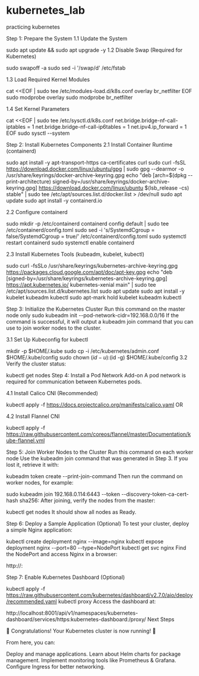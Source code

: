 # kubernetes_lab
practicing kubernetes

Step 1: Prepare the System
1.1 Update the System

sudo apt update && sudo apt upgrade -y
1.2 Disable Swap (Required for Kubernetes)

sudo swapoff -a
sudo sed -i '/swap/d' /etc/fstab

1.3 Load Required Kernel Modules

cat <<EOF | sudo tee /etc/modules-load.d/k8s.conf
overlay
br_netfilter
EOF
sudo modprobe overlay
sudo modprobe br_netfilter

1.4 Set Kernel Parameters

cat <<EOF | sudo tee /etc/sysctl.d/k8s.conf
net.bridge.bridge-nf-call-iptables  = 1
net.bridge.bridge-nf-call-ip6tables = 1
net.ipv4.ip_forward                 = 1
EOF
sudo sysctl --system

Step 2: Install Kubernetes Components
2.1 Install Container Runtime (containerd)

sudo apt install -y apt-transport-https ca-certificates curl
sudo curl -fsSL https://download.docker.com/linux/ubuntu/gpg | sudo gpg --dearmor -o /usr/share/keyrings/docker-archive-keyring.gpg
echo "deb [arch=$(dpkg --print-architecture) signed-by=/usr/share/keyrings/docker-archive-keyring.gpg] https://download.docker.com/linux/ubuntu $(lsb_release -cs) stable" | sudo tee /etc/apt/sources.list.d/docker.list > /dev/null
sudo apt update
sudo apt install -y containerd.io

2.2 Configure containerd

sudo mkdir -p /etc/containerd
containerd config default | sudo tee /etc/containerd/config.toml
sudo sed -i 's/SystemdCgroup = false/SystemdCgroup = true/' /etc/containerd/config.toml
sudo systemctl restart containerd
sudo systemctl enable containerd

2.3 Install Kubernetes Tools (kubeadm, kubelet, kubectl)

sudo curl -fsSLo /usr/share/keyrings/kubernetes-archive-keyring.gpg https://packages.cloud.google.com/apt/doc/apt-key.gpg
echo "deb [signed-by=/usr/share/keyrings/kubernetes-archive-keyring.gpg] https://apt.kubernetes.io/ kubernetes-xenial main" | sudo tee /etc/apt/sources.list.d/kubernetes.list
sudo apt update
sudo apt install -y kubelet kubeadm kubectl
sudo apt-mark hold kubelet kubeadm kubectl

Step 3: Initialize the Kubernetes Cluster
Run this command on the master node only
sudo kubeadm init --pod-network-cidr=192.168.0.0/16
If the command is successful, it will output a kubeadm join command that you can use to join worker nodes to the cluster.

3.1 Set Up Kubeconfig for kubectl

mkdir -p $HOME/.kube
sudo cp -i /etc/kubernetes/admin.conf $HOME/.kube/config
sudo chown $(id -u):$(id -g) $HOME/.kube/config
3.2 Verify the cluster status:

kubectl get nodes
Step 4: Install a Pod Network Add-on
A pod network is required for communication between Kubernetes pods.

4.1 Install Calico CNI (Recommended)

kubectl apply -f https://docs.projectcalico.org/manifests/calico.yaml
OR

4.2 Install Flannel CNI

kubectl apply -f https://raw.githubusercontent.com/coreos/flannel/master/Documentation/kube-flannel.yml

Step 5: Join Worker Nodes to the Cluster
Run this command on each worker node Use the kubeadm join command that was generated in Step 3. If you lost it, retrieve it with:

kubeadm token create --print-join-command
Then run the command on worker nodes, for example:

sudo kubeadm join 192.168.0.114:6443 --token <TOKEN> --discovery-token-ca-cert-hash sha256:<HASH>
After joining, verify the nodes from the master:


kubectl get nodes
It should show all nodes as Ready.

Step 6: Deploy a Sample Application (Optional)
To test your cluster, deploy a simple Nginx application:

kubectl create deployment nginx --image=nginx
kubectl expose deployment nginx --port=80 --type=NodePort
kubectl get svc nginx
Find the NodePort and access Nginx in a browser:

http://<worker-node-ip>:<NodePort>

Step 7: Enable Kubernetes Dashboard (Optional)

kubectl apply -f https://raw.githubusercontent.com/kubernetes/dashboard/v2.7.0/aio/deploy/recommended.yaml
kubectl proxy
Access the dashboard at:

http://localhost:8001/api/v1/namespaces/kubernetes-dashboard/services/https:kubernetes-dashboard:/proxy/
Next Steps

🎯 Congratulations! Your Kubernetes cluster is now running! 🎯

From here, you can:

Deploy and manage applications.
Learn about Helm charts for package management.
Implement monitoring tools like Prometheus & Grafana.
Configure Ingress for better networking.
